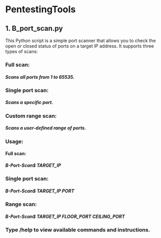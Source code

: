 # PentestingTools
## 1. B_port_scan.py
This Python script is a simple port scanner that allows you to check the open or closed status of ports on a target IP address. It supports three types of scans:

### Full scan: 
##### Scans all ports from 1 to 65535.

### Single port scan: 
##### Scans a specific port.

### Custom range scan: 
##### Scans a user-defined range of ports.

### Usage:
#### Full scan: 
##### B-Port-Scan$ TARGET_IP

### Single port scan: 
##### B-Port-Scan$ TARGET_IP PORT

### Range scan: 
##### B-Port-Scan$ TARGET_IP FLOOR_PORT CEILING_PORT

### Type /help to view available commands and instructions.
